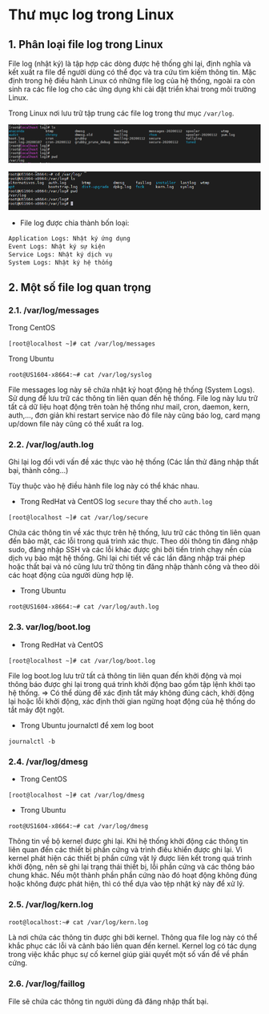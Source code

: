 # Thư mục log trong Linux


## 1. Phân loại file log trong Linux

File log (nhật ký) là tập hợp các dòng được hệ thống ghi lại, định nghĩa và kết xuất ra file để người dùng có thể đọc và tra cứu tìm kiếm thông tin. Mặc định trong hệ điều hành Linux có những file log của hệ thống, ngoài ra còn sinh ra các file log cho các ứng dụng khi cài đặt triển khai trong môi trường Linux.


Trong Linux nơi lưu trữ tập trung các file log trong thư mục `/var/log`.

![](../images/thu-muc-log-trong-linux/Screenshot_818.png)

![](../images/thu-muc-log-trong-linux/Screenshot_819.png)

- File log được chia thành bốn loại:

```
Application Logs: Nhật ký ứng dụng
Event Logs: Nhật ký sự kiện
Service Logs: Nhật ký dịch vụ
System Logs: Nhật ký hệ thống
```

## 2. Một số file log quan trọng

### 2.1.  /var/log/messages

Trong CentOS

`[root@localhost ~]# cat /var/log/messages`

Trong Ubuntu

`root@US1604-x8664:~# cat /var/log/syslog`


File messages log này sẽ chứa nhật ký hoạt động hệ thống (System Logs). Sử dụng để lưu trữ các thông tin liên quan đến hệ thống. File log này lưu trữ tất cả dữ liệu hoạt động trên toàn hệ thống như mail, cron, daemon, kern, auth,..., đơn giản khi restart service nào đó file này cũng báo log, card mạng up/down file này cũng có thể xuất ra log.

### 2.2. /var/log/auth.log

Ghi lại log đối với vấn đề xác thực vào hệ thống (Các lần thử đăng nhập thất bại, thành công...)

Tùy thuộc vào hệ điều hành file log này có thể khác nhau.

+ Trong RedHat và CentOS log `secure` thay thế cho `auth.log`

`[root@localhost ~]# cat /var/log/secure`

Chứa các thông tin về xác thực trên hệ thống, lưu trữ các thông tin liên quan đến bảo mật, các lỗi trong quá trình xác thực. Theo dõi thông tin đăng nhập sudo, đăng nhập SSH và các lỗi khác được ghi bởi tiến trình chạy nền của dịch vụ bảo mật hệ thống. Ghi lại chi tiết về các lần đăng nhập trái phép hoặc thất bại và nó cũng lưu trữ thông tin đăng nhập thành công và theo dõi các hoạt động của người dùng hợp lệ.

+ Trong Ubuntu

`root@US1604-x8664:~# cat /var/log/auth.log`

### 2.3. var/log/boot.log

+ Trong RedHat và CentOS 

`[root@localhost ~]# cat /var/log/boot.log`

File log boot.log lưu trữ tất cả thông tin liên quan đến khởi động và mọi thông báo được ghi lại trong quá trình khởi động bao gồm tập lệnh khởi tạo hệ thống. => Có thể dùng để xác định tắt máy không đúng cách, khởi động lại hoặc lỗi khởi động, xác định thời gian ngừng hoạt động của hệ thống do tắt máy đột ngột.


+ Trong Ubuntu journalctl để xem log boot

`journalctl -b`

### 2.4. /var/log/dmesg

+ Trong CentOS

`[root@localhost ~]# cat /var/log/dmesg`

+ Trong Ubuntu

`root@US1604-x8664:~# cat /var/log/dmesg`

Thông tin về bộ kernel được ghi lại. Khi hệ thống khởi động các thông tin liên quan đến các thiết bị phần cứng và trình điều khiển được ghi lại. Vì kernel phát hiện các thiết bị phần cứng vật lý được liên kết trong quá trình khởi động, nên sẽ ghi lại trạng thái thiết bị, lỗi phần cứng và các thông báo chung khác. Nếu một thành phần phần cứng nào đó hoạt động không đúng hoặc không được phát hiện, thì có thể dựa vào tệp nhật ký này để xử lý.

### 2.5. /var/log/kern.log

`root@localhost:~# cat /var/log/kern.log`

Là nơi chứa các thông tin được ghi bởi kernel. Thông qua file log này có thể khắc phục các lỗi và cảnh báo liên quan đến kernel. Kernel log có tác dụng trong việc khắc phục sự cố kernel giúp giải quyết một số vấn đề về phần cứng.

### 2.6. /var/log/faillog

File sẽ chứa các thông tin người dùng đã đăng nhập thất bại.




